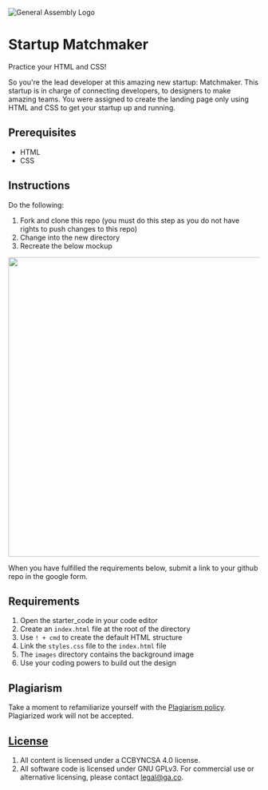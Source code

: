 
![General Assembly Logo](https://camo.githubusercontent.com/1a91b05b8f4d44b5bbfb83abac2b0996d8e26c92/687474703a2f2f692e696d6775722e636f6d2f6b6538555354712e706e67)

# Startup Matchmaker

Practice your HTML and CSS!

So you're the lead developer at this amazing new startup: Matchmaker. This startup is in charge of connecting developers, to designers to make amazing teams. You were assigned to create the landing page only using HTML and CSS to get your startup up and running.

## Prerequisites

* HTML
* CSS

## Instructions

Do the following:

1. Fork and clone this repo (you must do this step as you do not have rights to push changes to this repo)
2. Change into the new directory 
3. Recreate the below mockup

<img src="https://res.cloudinary.com/jkeohan/image/upload/v1533402294/startup-matchmaker.png" width=600/>

When you have fulfilled the requirements below, submit a link to your github repo in the google form.

## Requirements

1. Open the starter_code in your code editor
2. Create an `index.html` file at the root of the directory
2. Use `! + cmd` to create the default HTML structure
3. Link the `styles.css` file to the `index.html` file
3. The `images` directory contains the background image
4. Use your coding powers to build out the design

## Plagiarism

Take a moment to refamiliarize yourself with the
[Plagiarism policy](https://git.generalassemb.ly/DC-WDI/Administrative/blob/master/plagiarism.md).
Plagiarized work will not be accepted.

## [License](LICENSE)

1.  All content is licensed under a CC­BY­NC­SA 4.0 license.
1.  All software code is licensed under GNU GPLv3. For commercial use or
    alternative licensing, please contact legal@ga.co.
